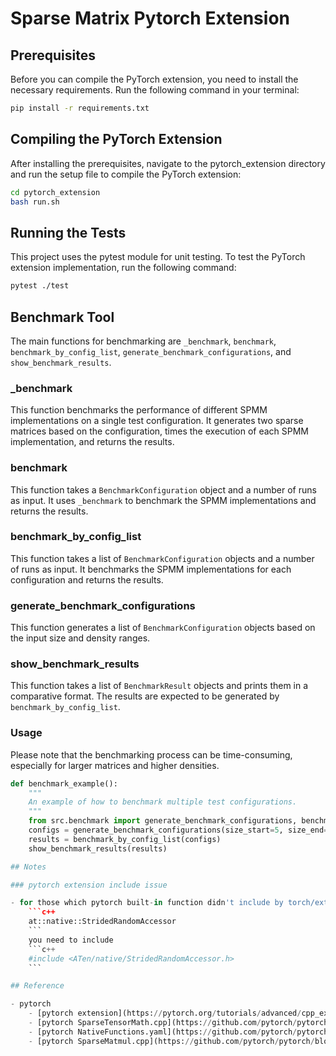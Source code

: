 # Sparse Matrix Pytorch Extension

## Prerequisites

Before you can compile the PyTorch extension, you need to install the necessary requirements. Run the following command in your terminal:

```bash
pip install -r requirements.txt
```

## Compiling the PyTorch Extension

After installing the prerequisites, navigate to the pytorch_extension directory and run the setup file to compile the PyTorch extension:

```bash
cd pytorch_extension
bash run.sh
```

## Running the Tests

This project uses the pytest module for unit testing. To test the PyTorch extension implementation, run the following command:

```bash
pytest ./test
```

## Benchmark Tool

The main functions for benchmarking are `_benchmark`, `benchmark`, `benchmark_by_config_list`, `generate_benchmark_configurations`, and `show_benchmark_results`.

### _benchmark
This function benchmarks the performance of different SPMM implementations on a single test configuration. It generates two sparse matrices based on the configuration, times the execution of each SPMM implementation, and returns the results.

### benchmark
This function takes a `BenchmarkConfiguration` object and a number of runs as input. It uses `_benchmark` to benchmark the SPMM implementations and returns the results.

### benchmark_by_config_list
This function takes a list of `BenchmarkConfiguration` objects and a number of runs as input. It benchmarks the SPMM implementations for each configuration and returns the results.

### generate_benchmark_configurations
This function generates a list of `BenchmarkConfiguration` objects based on the input size and density ranges.

### show_benchmark_results
This function takes a list of `BenchmarkResult` objects and prints them in a comparative format. The results are expected to be generated by `benchmark_by_config_list`.

### Usage
Please note that the benchmarking process can be time-consuming, especially for larger matrices and higher densities. 

```python
def benchmark_example():
    """
    An example of how to benchmark multiple test configurations.
    """
    from src.benchmark import generate_benchmark_configurations, benchmark_by_config_list, show_benchmark_results
    configs = generate_benchmark_configurations(size_start=5, size_end=500, size_step=50, density_start=1, density_end=10, density_step=4)
    results = benchmark_by_config_list(configs)
    show_benchmark_results(results)

## Notes

### pytorch extension include issue

- for those which pytorch built-in function didn't include by torch/extension.h, you need to include the right file like
    ```c++
    at::native::StridedRandomAccessor
    ``` 
    you need to include
    ```c++
    #include <ATen/native/StridedRandomAccessor.h>
    ```

## Reference

- pytorch
    - [pytorch extension](https://pytorch.org/tutorials/advanced/cpp_extension.html)
    - [pytorch SparseTensorMath.cpp](https://github.com/pytorch/pytorch/blob/729ac7317a50a6a195b324cf6cefd748bf4f5498/aten/src/ATen/native/sparse/SparseTensorMath.cpp#L1379)
    - [pytorch NativeFunctions.yaml](https://github.com/pytorch/pytorch/blob/729ac7317a50a6a195b324cf6cefd748bf4f5498/aten/src/ATen/native/native_functions.yaml#L4073)
    - [pytorch SparseMatmul.cpp](https://github.com/pytorch/pytorch/blob/729ac7317a50a6a195b324cf6cefd748bf4f5498/aten/src/ATen/native/sparse/SparseMatMul.cpp#L89)